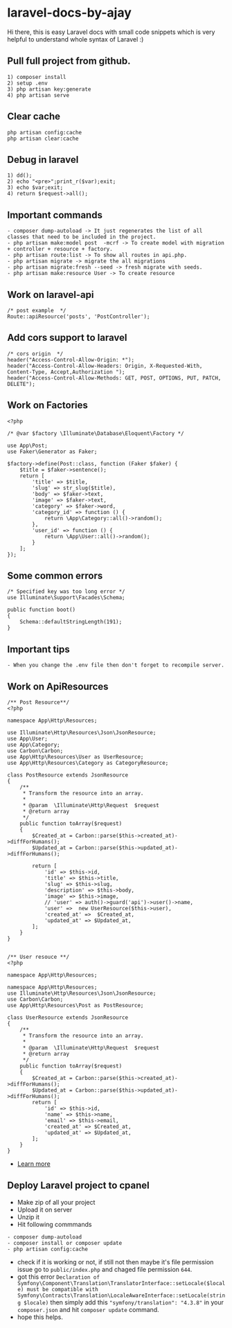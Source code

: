 # laravel-docs-by-ajay
Hi there, this is easy Laravel docs with small code snippets which is very helpful to understand whole syntax of Laravel :)

## Pull full project from github.
```
1) composer install
2) setup .env
3) php artisan key:generate
4) php artisan serve
```

## Clear cache
```
php artisan config:cache
php artisan clear:cache
```

## Debug in laravel
```
1) dd();
2) echo "<pre>";print_r($var);exit;
3) echo $var;exit;
4) return $request->all();
```

## Important commands
```
- composer dump-autoload -> It just regenerates the list of all classes that need to be included in the project.
- php artisan make:model post  -mcrf -> To create model with migration + controller + resource + factory.
- php artisan route:list -> To show all routes in api.php.
- php artisan migrate -> migrate the all migrations
- php artisan migrate:fresh --seed -> fresh migrate with seeds.
- php artisan make:resource User -> To create resource
```

## Work on laravel-api
```
/* post example  */
Route::apiResource('posts', 'PostController');
```

## Add cors support to laravel
```
/* cors origin  */
header("Access-Control-Allow-Origin: *");
header("Access-Control-Allow-Headers: Origin, X-Requested-With, Content-Type, Accept,Authorization ");
header("Access-Control-Allow-Methods: GET, POST, OPTIONS, PUT, PATCH, DELETE");
```

## Work on Factories
```
<?php

/* @var $factory \Illuminate\Database\Eloquent\Factory */

use App\Post;
use Faker\Generator as Faker;

$factory->define(Post::class, function (Faker $faker) {
    $title = $faker->sentence();
    return [
        'title' => $title,
        'slug' => str_slug($title),
        'body' => $faker->text,
        'image' => $faker->text,
        'category' => $faker->word,
        'category_id' => function () {
            return \App\Category::all()->random();
        },
        'user_id' => function () {
            return \App\User::all()->random();
        }
    ];
});
```

## Some common errors
```
/* Specified key was too long error */
use Illuminate\Support\Facades\Schema;

public function boot()
{
    Schema::defaultStringLength(191);
}
```

## Important tips
```
- When you change the .env file then don't forget to recompile server.
```

## Work on ApiResources
```
/** Post Resource**/
<?php

namespace App\Http\Resources;

use Illuminate\Http\Resources\Json\JsonResource;
use App\User;
use App\Category;
use Carbon\Carbon;
use App\Http\Resources\User as UserResource;
use App\Http\Resources\Category as CategoryResource;

class PostResource extends JsonResource
{
    /**
     * Transform the resource into an array.
     *
     * @param  \Illuminate\Http\Request  $request
     * @return array
     */
    public function toArray($request)
    {
        $Created_at = Carbon::parse($this->created_at)->diffForHumans();
        $Updated_at = Carbon::parse($this->updated_at)->diffForHumans();

        return [
            'id' => $this->id,
            'title' => $this->title,
            'slug' => $this->slug,
            'description' => $this->body,
            'image' => $this->image,
            // 'user' => auth()->guard('api')->user()->name,
            'user' =>  new UserResource($this->user),
            'created_at' =>  $Created_at,
            'updated_at' => $Updated_at,
        ];
    }
}


/** User resouce **/
<?php

namespace App\Http\Resources;

namespace App\Http\Resources;
use Illuminate\Http\Resources\Json\JsonResource;
use Carbon\Carbon; 
use App\Http\Resources\Post as PostResource;

class UserResource extends JsonResource
{
    /**
     * Transform the resource into an array.
     *
     * @param  \Illuminate\Http\Request  $request
     * @return array
     */
    public function toArray($request)
    {
        $Created_at = Carbon::parse($this->created_at)->diffForHumans();
        $Updated_at = Carbon::parse($this->updated_at)->diffForHumans();
        return [
            'id' => $this->id,
            'name' => $this->name,
            'email' => $this->email,
            'created_at' => $Created_at,
            'updated_at' => $Updated_at,
        ];
    }
}
```
+ [Learn more](https://github.com/ajaymarathe/bootcatch-blogging-api-routes-laravel/tree/master/app/Http/Resources)

## Deploy Laravel project to cpanel

- Make zip of all your project
- Upload it on server
- Unzip it
- Hit following commmands
```
- composer dump-autoload
- composer install or composer update
- php artisan config:cache
```
- check if it is working or not, if still not then maybe it's file permission issue go to `public/index.php` and chaged file permission `644`.
- got this error `Declaration of Symfony\Component\Translation\TranslatorInterface::setLocale($locale) must be compatible with Symfony\Contracts\Translation\LocaleAwareInterface::setLocale(string $locale)`
 then simply add this ` "symfony/translation": "4.3.8" ` in your `composer.json` and hit `composer update` command.
- hope this helps.

